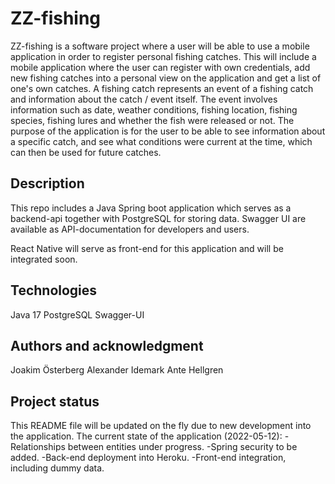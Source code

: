 # ZZ-fishing
ZZ-fishing is a software project where a user will be able to use a mobile application in order to register personal fishing catches. This will include a mobile application where the user can register with own credentials, add new fishing catches into a personal view on the application and get a list of one's own catches. A fishing catch represents an event of a fishing catch and information about the catch / event itself. The event involves information such as date, weather conditions, fishing location, fishing species, fishing lures and whether the fish were released or not. The purpose of the application is for the user to be able to see information about a specific catch, and see what conditions were current at the time, which can then be used for future catches.

## Description
This repo includes a Java Spring boot application which serves as a backend-api together with PostgreSQL for storing data. Swagger UI are available as API-documentation for developers and users. 

React Native will serve as front-end for this application and will be integrated soon.

## Technologies
Java 17
PostgreSQL
Swagger-UI


## Authors and acknowledgment
Joakim Österberg
Alexander Idemark
Ante Hellgren

## Project status
This README file will be updated on the fly due to new development into the application. 
  The current state of the application (2022-05-12):
    -Relationships between entities under progress.
    -Spring security to be added.
    -Back-end deployment into Heroku.
    -Front-end integration, including dummy data.
